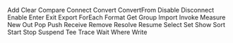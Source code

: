 Add
Clear
Compare
Connect
Convert
ConvertFrom
Disable
Disconnect
Enable
Enter
Exit
Export
ForEach
Format
Get
Group
Import
Invoke
Measure
New
Out
Pop
Push
Receive
Remove
Resolve
Resume
Select
Set
Show
Sort
Start
Stop
Suspend
Tee
Trace
Wait
Where
Write
